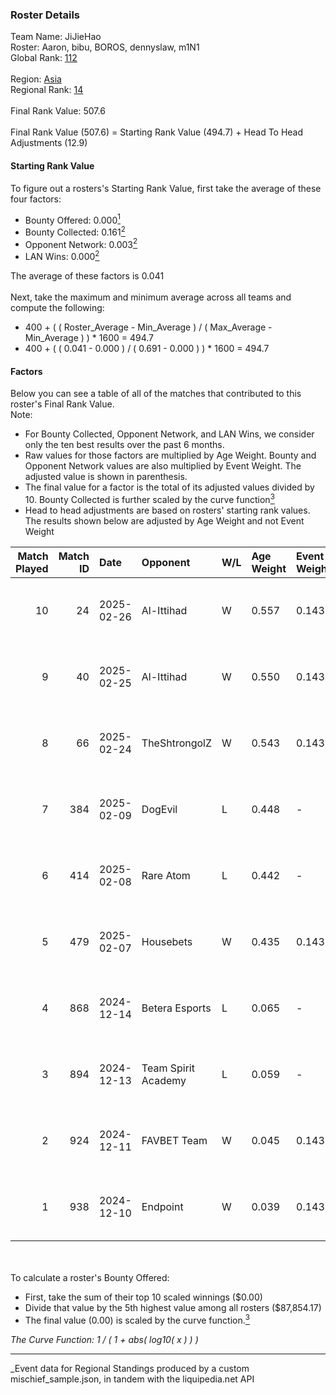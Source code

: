 ### Roster Details<br />
Team Name: JiJieHao<br />
Roster: Aaron, bibu, BOROS, dennyslaw, m1N1<br />
Global Rank: [112](../../standings_global_2025_06_02.md)<br />
<br />
Region: [Asia]( ../../standings_asia_2025_06_02.md)<br />
Regional Rank: [14]( ../../standings_asia_2025_06_02.md)<br />
<br />
Final Rank Value:  507.6<br />
<br />
Final Rank Value (507.6) = Starting Rank Value (494.7) + Head To Head Adjustments (12.9)<br />

#### Starting Rank Value<br />
To figure out a rosters's Starting Rank Value, first take the average of these four factors:<br />
- Bounty Offered: 0.000[<sup>1</sup>](#table2)
- Bounty Collected: 0.161[<sup>2</sup>](#table1)
- Opponent Network: 0.003[<sup>2</sup>](#table1)
- LAN Wins: 0.000[<sup>2</sup>](#table1)

The average of these factors is 0.041<br />
<br />
Next, take the maximum and minimum average across all teams and compute the following:<br />
- 400 + ( ( Roster_Average - Min_Average ) / ( Max_Average - Min_Average ) ) * 1600 = 494.7
- 400 + ( ( 0.041 - 0.000 ) / ( 0.691 - 0.000 ) ) * 1600 = 494.7


#### Factors<br />
Below you can see a table of all of the matches that contributed to this roster's Final Rank Value.<br />
Note:<br />

- For Bounty Collected, Opponent Network, and LAN Wins, we consider only the ten best results over the past 6 months.
- Raw values for those factors are multiplied by Age Weight. Bounty and Opponent Network values are also multiplied by Event Weight. The adjusted value is shown in parenthesis.
- The final value for a factor is the total of its adjusted values divided by 10. Bounty Collected is further scaled by the curve function[<sup>3</sup>](#curveFunction)
- Head to head adjustments are based on rosters' starting rank values. The results shown below are adjusted by Age Weight and not Event Weight
<span id="table1"></span><br />


| Match Played | Match ID | Date       | Opponent            | W/L | Age Weight | Event Weight | Bounty Collected | Opponent Network | LAN Wins  | H2H Adj. | Roster                              |
| -: | -: | :- | :- | :- | :- | :- | :- | :- | :- | -: | :- |
|           10 |       24 | 2025-02-26 | Al-Ittihad          | W   | 0.557      | 0.143        | 0.000 (0.000)    | 0.101 (0.008)    | 0 (0.000) |     6.53 | Aaron, bibu, BOROS, dennyslaw, m1N1 |
|            9 |       40 | 2025-02-25 | Al-Ittihad          | W   | 0.550      | 0.143        | 0.000 (0.000)    | 0.101 (0.008)    | 0 (0.000) |     6.55 | Aaron, bibu, BOROS, dennyslaw, m1N1 |
|            8 |       66 | 2025-02-24 | TheShtrongolZ       | W   | 0.543      | 0.143        | 0.000 (0.000)    | 0.000 (0.000)    | 0 (0.000) |     6.40 | Aaron, bibu, BOROS, dennyslaw, m1N1 |
|            7 |      384 | 2025-02-09 | DogEvil             | L   | 0.448      | -            | -                | -                | -         |    -8.66 | Aaron, bibu, dennyslaw, ISSAA, m1N1 |
|            6 |      414 | 2025-02-08 | Rare Atom           | L   | 0.442      | -            | -                | -                | -         |    -3.11 | Aaron, bibu, dennyslaw, ISSAA, m1N1 |
|            5 |      479 | 2025-02-07 | Housebets           | W   | 0.435      | 0.143        | 0.000 (0.000)    | 0.176 (0.011)    | 0 (0.000) |     5.05 | Aaron, bibu, dennyslaw, ISSAA, m1N1 |
|            4 |      868 | 2024-12-14 | Betera Esports      | L   | 0.065      | -            | -                | -                | -         |    -1.30 | Aaron, bibu, dennyslaw, ISSAA, m1N1 |
|            3 |      894 | 2024-12-13 | Team Spirit Academy | L   | 0.059      | -            | -                | -                | -         |    -0.34 | Aaron, bibu, dennyslaw, ISSAA, m1N1 |
|            2 |      924 | 2024-12-11 | FAVBET Team         | W   | 0.045      | 0.143        | 0.009 (0.000)    | 0.230 (0.001)    | 0 (0.000) |     1.11 | Aaron, bibu, dennyslaw, ISSAA, m1N1 |
|            1 |      938 | 2024-12-10 | Endpoint            | W   | 0.039      | 0.143        | 0.000 (0.000)    | 0.014 (0.000)    | 0 (0.000) |     0.62 | Aaron, bibu, dennyslaw, ISSAA, m1N1 |

<br />
<span id="table2"></span><br />
To calculate a roster's Bounty Offered:<br />

- First, take the sum of their top 10 scaled winnings ($0.00)
- Divide that value by the 5th highest value among all rosters ($87,854.17)
- The final value (0.00) is scaled by the curve function.[<sup>3</sup>](#curveFunction)

<span id="curveFunction"></span>_The Curve Function: 1 / ( 1 + abs( log10( x ) ) )_<br />

---
_Event data for Regional Standings produced by a custom mischief_sample.json, in tandem with the liquipedia.net API<br />
